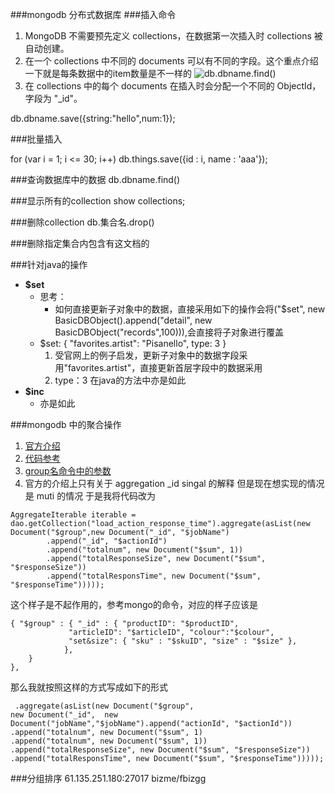 ###mongodb
分布式数据库
###插入命令
1. MongoDB 不需要预先定义 collections，在数据第一次插入时 collections 被自动创建。
2. 在一个 collections 中不同的 documents 可以有不同的字段。这个重点介绍一下就是每条数据中的item数量是不一样的
![db.dbname.find()](D:\tools\works\workspace\md\png\mongodbfind.png)
3. 在 collections 中的每个 documents 在插入时会分配一个不同的 ObjectId，字段为 "_id"。

db.dbname.save({string:"hello",num:1});

###批量插入

for (var i = 1; i <= 30; i++) db.things.save({id : i, name : 'aaa'});

###查询数据库中的数据
db.dbname.find()

###显示所有的collection
show collections;

###删除collection
db.集合名.drop()

###删除指定集合内包含有这文档的


###针对java的操作
* **$set**
	* 思考：
		* 如何直接更新子对象中的数据，直接采用如下的操作会将("$set", new BasicDBObject().append("detail", new BasicDBObject("records",100))),会直接将子对象进行覆盖
	* $set: { "favorites.artist": "Pisanello", type: 3 }  
		1. 受官网上的例子启发，更新子对象中的数据字段采用"favorites.artist"，直接更新首层字段中的数据采用
		2. type：3	在java的方法中亦是如此
* **$inc**
	* 亦是如此


###mongodb 中的聚合操作
1. [官方介绍](https://docs.mongodb.com/getting-started/java/aggregation/)
2. [代码参考](http://stackoverflow.com/questions/32748587/multiple-group-in-mongodb-aggregation-with-java)
3. [group名命令中的参数](https://docs.mongodb.com/manual/reference/operator/aggregation/group/#pipe._S_group)  
4. 官方的介绍上只有关于  aggregation _id singal 的解释 但是现在想实现的情况是 muti 的情况 
于是我将代码改为
<pre><code>AggregateIterable<Document> iterable = dao.getCollection("load_action_response_time").aggregate(asList(new Document("$group",new Document("_id", "$jobName")
		.append("_id", "$actionId")
		.append("totalnum", new Document("$sum", 1))
		.append("totalResponseSize", new Document("$sum", "$responseSize"))
		.append("totalResponsTime", new Document("$sum", "$responseTime")))));
</pre></code>
这个样子是不起作用的，参考mongo的命令，对应的样子应该是
<pre><code>{ "$group" : { "_id" : { "productID": "$productID", 
	         "articleID": "$articleID", "colour":"$colour",
	         "set&size": { "sku" : "$skuID", "size" : "$size" },  
	        }, 
	}
},
</code></pre>

那么我就按照这样的方式写成如下的形式
<pre><code>	.aggregate(asList(new Document("$group",
new Document("_id",  new Document("jobName","$jobName").append("actionId", "$actionId"))
.append("totalnum", new Document("$sum", 1)
.append("totalnum", new Document("$sum", 1))
.append("totalResponseSize", new Document("$sum", "$responseSize"))
.append("totalResponsTime", new Document("$sum", "$responseTime")))));
</pre></code>


###分组排序
61.135.251.180:27017  bizme/fbizgg
